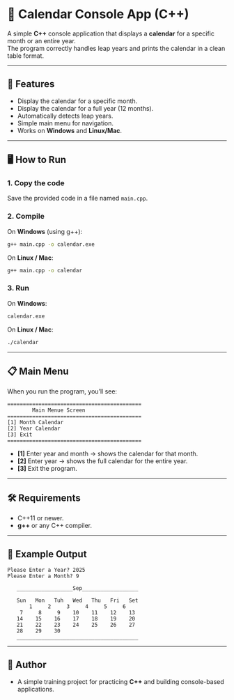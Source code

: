# 📅 Calendar Console App (C++)

A simple **C++** console application that displays a **calendar** for a specific month or an entire year.  
The program correctly handles leap years and prints the calendar in a clean table format.

---

## 🚀 Features
- Display the calendar for a specific month.
- Display the calendar for a full year (12 months).
- Automatically detects leap years.
- Simple main menu for navigation.
- Works on **Windows** and **Linux/Mac**.

---

## 🖥️ How to Run
### 1. Copy the code
Save the provided code in a file named `main.cpp`.

### 2. Compile
On **Windows** (using g++):
```bash
g++ main.cpp -o calendar.exe
```

On **Linux / Mac**:
```bash
g++ main.cpp -o calendar
```

### 3. Run
On **Windows**:
```bash
calendar.exe
```

On **Linux / Mac**:
```bash
./calendar
```

---

## 📋 Main Menu
When you run the program, you’ll see:

```
===========================================
        Main Menue Screen
===========================================
[1] Month Calendar
[2] Year Calendar
[3] Exit
===========================================
```

- **[1]** Enter year and month → shows the calendar for that month.  
- **[2]** Enter year → shows the full calendar for the entire year.  
- **[3]** Exit the program.

---

## 🛠️ Requirements
- C++11 or newer.
- **g++** or any C++ compiler.

---

## 📸 Example Output
```
Please Enter a Year? 2025
Please Enter a Month? 9

   __________________Sep__________________

   Sun   Mon   Tuh   Wed   Thu   Fri   Set
       1     2     3     4     5     6
    7     8     9    10    11    12    13
   14    15    16    17    18    19    20
   21    22    23    24    25    26    27
   28    29    30
   _______________________________________
```

---

## 👤 Author
- A simple training project for practicing **C++** and building console-based applications.  
